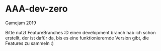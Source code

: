 # AAA-dev-zero
Gamejam 2019

Bitte nutzt FeatureBranches :D einen development branch hab ich schon erstellt, der ist dafür da, bis es eine funktionierernde Version gibt, die Features zu sammeln :)
